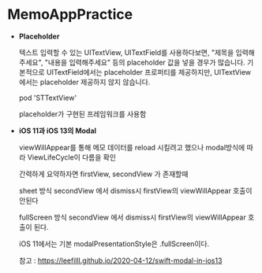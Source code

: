 # MemoAppPractice

+ __Placeholder__

  텍스트 입력할 수 있는 UITextView, UITextField를 사용하다보면, "제목을 입력해주세요", "내용을 입력해주세요" 등의 placeholder 값을 넣을 경우가 많습니다.
  기본적으로 UITextField에서는 placeholder 프로퍼티를 제공하지만, UITextView에서는 placeholder 제공하지 않지 않습니다.


  pod 'STTextView'
  
  placeholder가 구현된 프레임워크를 사용함
  
  
+ __iOS 11과 iOS 13의 Modal__

  viewWillAppear를 통해 메모 데이터를 reload 시킬려고 했으나
  modal방식에 따라 ViewLifeCycle이 다름을 확인

  간력하게 요약하자면 
  firstView, secondView 가 존재할때
  
  sheet 방식
  secondView 에서 dismiss시 firstView의 viewWillAppear 호출이 안된다

  fullScreen 방식
  secondView 에서 dismiss시 firstView의 viewWillAppear 호출이 된다.

  iOS 11에서는 기본 modalPresentationStyle은 .fullScreen이다.
  
  
  참고 : <https://leefilll.github.io/2020-04-12/swift-modal-in-ios13>
  



